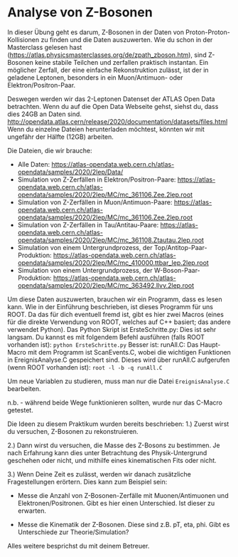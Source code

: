 # Analyse von Z-Bosonen

In dieser Übung geht es darum, Z-Bosonen in der Daten von Proton-Proton-Kollisionen zu finden und die Daten auszuwerten. Wie du schon in der Masterclass gelesen hast (https://atlas.physicsmasterclasses.org/de/zpath_zboson.htm), sind Z-Bosonen keine stabile Teilchen und zerfallen praktisch instantan. Ein möglicher Zerfall, der eine einfache Rekonstruktion zulässt, ist der in geladene Leptonen, besonders in ein Muon/Antimuon- oder Elektron/Positron-Paar. 

Deswegen werden wir das 2-Leptonen Datenset der ATLAS Open Data betrachten.
Wenn du auf die Open Data Webseite gehst, siehst du, dass dies 24GB an Daten sind.
http://opendata.atlas.cern/release/2020/documentation/datasets/files.html
Wenn du einzelne Dateien herunterladen möchtest, könnten wir mit ungefähr der Hälfte (12GB) arbeiten.

Die Dateien, die wir brauche:
- Alle Daten: https://atlas-opendata.web.cern.ch/atlas-opendata/samples/2020/2lep/Data/
- Simulation von Z-Zerfällen in Elektron/Positron-Paare: https://atlas-opendata.web.cern.ch/atlas-opendata/samples/2020/2lep/MC/mc_361106.Zee.2lep.root
- Simulation von Z-Zerfällen in Muon/Antimuon-Paare: https://atlas-opendata.web.cern.ch/atlas-opendata/samples/2020/2lep/MC/mc_361106.Zee.2lep.root
- Simulation von Z-Zerfällen in Tau/Antitau-Paare: https://atlas-opendata.web.cern.ch/atlas-opendata/samples/2020/2lep/MC/mc_361108.Ztautau.2lep.root
- Simulation von einem Untergrundprozess, der Top/Antitop-Paar-Produktion: https://atlas-opendata.web.cern.ch/atlas-opendata/samples/2020/2lep/MC/mc_410000.ttbar_lep.2lep.root
- Simulation von einem Untergrundprozess, der W-Boson-Paar-Produktion: https://atlas-opendata.web.cern.ch/atlas-opendata/samples/2020/2lep/MC/mc_363492.llvv.2lep.root

Um diese Daten auszuwerten, brauchen wir ein Programm, dass es lesen kann. Wie in der Einführung beschrieben, ist dieses Programm für uns ROOT. Da das für dich eventuell fremd ist, gibt es hier zwei Macros (eines für die direkte Verwendung von ROOT, welches auf C++ basiert; das andere verwendet Python).
Das Python Skript ist ErsteSchritte.py: Dies ist sehr langsam. Du kannst es mit folgendem Befehl ausführen (falls ROOT vorhanden ist): `python ErsteSchritte.py`
Besser ist: runAll.C: Das Haupt-Macro mit dem Programm ist ScanEvents.C, wobei die wichtigen Funktionen in EreignisAnalyse.C gespeichert sind. Dieses wird über runAll.C aufgerufen (wenn ROOT vorhanden ist): `root -l -b -q runAll.C`

Um neue Variablen zu studieren, muss man nur die Datei `EreignisAnalyse.C` bearbeiten.

n.b. - während beide Wege funktionieren sollten, wurde nur das C-Macro getestet.

Die Ideen zu diesem Praktikum wurden bereits beschrieben:
1.) Zuerst wirst du versuchen, Z-Bosonen zu rekonstruieren.

2.) Dann wirst du versuchen, die Masse des Z-Bosons zu bestimmen. Je nach Erfahrung kann dies unter Betrachtung des Physik-Untergrund geschehen oder nicht, und mithilfe eines kinematischen Fits oder nicht.

3.) Wenn Deine Zeit es zulässt, werden wir danach zusätzliche Fragestellungen erörtern. Dies kann zum Beispiel sein:

- Messe die Anzahl von Z-Bosonen-Zerfälle mit Muonen/Antimuonen und Elektronen/Positronen. Gibt es hier einen Unterschied. Ist dieser zu erwarten.
    
- Messe die Kinematik der Z-Bosonen. Diese sind z.B. pT, eta, phi. Gibt es Unterschiede zur Theorie/Simulation?

Alles weitere besprichst du mit deinem Betreuer.

